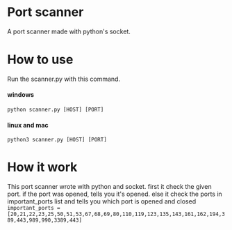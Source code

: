 # Port scanner

A port scanner made with python's socket.

# How to use

Run the scanner.py with this command.

#### windows

`python scanner.py [HOST] [PORT]`

#### linux and mac

`python3 scanner.py [HOST] [PORT]`

# How it work

This port scanner wrote with python and socket.
first it check the given port. if the port was opened, tells you it's opened.
else it check the ports in important_ports list and tells you which port is opened and closed
`important_ports = [20,21,22,23,25,50,51,53,67,68,69,80,110,119,123,135,143,161,162,194,389,443,989,990,3389,443]`
